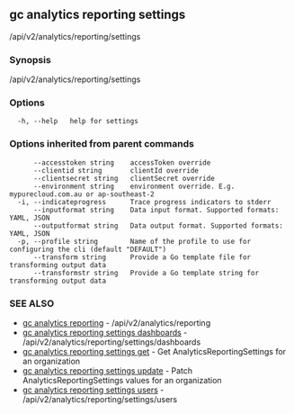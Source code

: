 ## gc analytics reporting settings

/api/v2/analytics/reporting/settings

### Synopsis

/api/v2/analytics/reporting/settings

### Options

```
  -h, --help   help for settings
```

### Options inherited from parent commands

```
      --accesstoken string    accessToken override
      --clientid string       clientId override
      --clientsecret string   clientSecret override
      --environment string    environment override. E.g. mypurecloud.com.au or ap-southeast-2
  -i, --indicateprogress      Trace progress indicators to stderr
      --inputformat string    Data input format. Supported formats: YAML, JSON
      --outputformat string   Data output format. Supported formats: YAML, JSON
  -p, --profile string        Name of the profile to use for configuring the cli (default "DEFAULT")
      --transform string      Provide a Go template file for transforming output data
      --transformstr string   Provide a Go template string for transforming output data
```

### SEE ALSO

* [gc analytics reporting](gc_analytics_reporting.html)	 - /api/v2/analytics/reporting
* [gc analytics reporting settings dashboards](gc_analytics_reporting_settings_dashboards.html)	 - /api/v2/analytics/reporting/settings/dashboards
* [gc analytics reporting settings get](gc_analytics_reporting_settings_get.html)	 - Get AnalyticsReportingSettings for an organization
* [gc analytics reporting settings update](gc_analytics_reporting_settings_update.html)	 - Patch AnalyticsReportingSettings values for an organization
* [gc analytics reporting settings users](gc_analytics_reporting_settings_users.html)	 - /api/v2/analytics/reporting/settings/users


